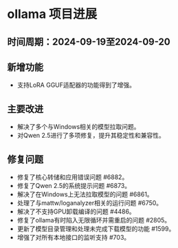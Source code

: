 # ollama 项目进展

## 时间周期：2024-09-19至2024-09-20

## 新增功能
- 支持LoRA GGUF适配器的功能得到了增强。

## 主要改进
- 解决了多个与Windows相关的模型拉取问题。
- 对Qwen 2.5进行了多项修复，提升其稳定性和兼容性。

## 修复问题
- 修复了核心转储和应用错误问题 #6882。
- 修复了Qwen 2.5的系统提示问题 #6873。
- 解决了在Windows上无法拉取模型的问题 #6861。
- 处理了与mattw/loganalyzer相关的运行问题 #6750。
- 解决了不支持GPU卸载编译的问题 #4486。
- 修复了ollama有时陷入无限循环并需重启的问题 #2805。
- 更新了模型目录管理和处理未完成下载模型的功能 #1599。
- 增强了对所有本地接口的监听支持 #703。